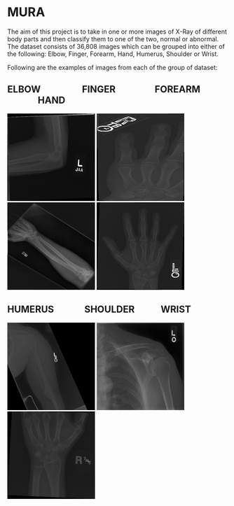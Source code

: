 # MURA

The aim of this project is to take in one or more images of X-Ray of different body parts and then classify them to one of the two, normal or abnormal.
The dataset consists of 36,808 images which can be grouped into either of the following: Elbow, Finger, Forearm, Hand, Humerus, Shoulder or Wrist.

Following are the examples of images from each of the group of dataset:

## ELBOW  &nbsp;&nbsp;&nbsp;&nbsp;&nbsp;&nbsp;&nbsp;&nbsp;&nbsp;&nbsp;&nbsp;&nbsp;&nbsp;&nbsp;&nbsp;&nbsp;&nbsp;  FINGER  &nbsp;&nbsp;&nbsp;&nbsp;&nbsp;&nbsp;&nbsp;&nbsp;&nbsp;&nbsp;&nbsp;&nbsp;&nbsp;&nbsp;&nbsp;&nbsp;  FOREARM  &nbsp;&nbsp;&nbsp;&nbsp;&nbsp;&nbsp;&nbsp;&nbsp;&nbsp;&nbsp;&nbsp;&nbsp;&nbsp;  HAND
<p align = "left">
<img width="200" height="200" src="Dataset_Examples/ELBOW.png">
<img width="200" height="200" src="Dataset_Examples/FINGER.png">
<img width="200" height="200" src="Dataset_Examples/FOREARM.png">
<img width="200" height="200" src="Dataset_Examples/HAND.png">
</p>

## HUMERUS  &nbsp;&nbsp;&nbsp;&nbsp;&nbsp;&nbsp;&nbsp;&nbsp;&nbsp;&nbsp;&nbsp;&nbsp;  SHOULDER  &nbsp;&nbsp;&nbsp;&nbsp;&nbsp;&nbsp;&nbsp;&nbsp;&nbsp;&nbsp; WRIST
<p align = "left">
<img width="200" height="200" src="Dataset_Examples/HUMERUS.png">
<img width="200" height="200" src="Dataset_Examples/SHOULDER.png">
<img width="200" height="200" src="Dataset_Examples/WRIST.png">
</p>
